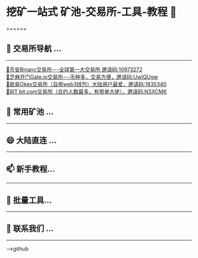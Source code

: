 # 挖矿一站式  矿池-交易所-工具-教程 👋
======
## 🌱 **交易所导航** ...
------  
[🥇币安Binanc交易所---全球第一大交易所,邀请码:10973272](https://accounts.marketwebb.com/register?ref=10973272)  
[🥈芝麻开门Gate.io交易所---币种多，交易方便，邀请码:UwIQUgw](https://www.gatenode.uno/signup/UwIQUgw?ref_type=102)  
[🥉欧易Okex交易所（自带web3钱包）大陆用户最爱，邀请码:1835340](https://ouyix.link/ul/YbU25D?channelId=1835340)  
[🥈BIT bit.com交易所（合约人数最多，有带单大佬），邀请码:NSXCMK](https://www.bitexch.io/zh-CN/signup?code=NSXCMK)    
## 👯 **常用矿池** ...
------
## 😄 **大陆直连** ...
------
## 📫 **新手教程**...
------
## 🤔 **批量工具**...  
------
## 💬 **联系我们** ...
------
-->github
